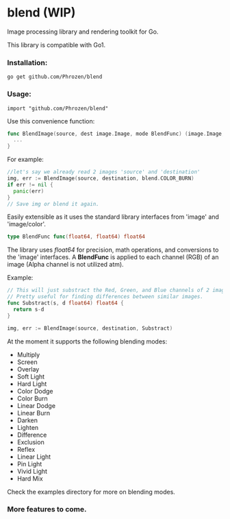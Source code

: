 
# blend (WIP)

Image processing library and rendering toolkit for Go.

This library is compatible with Go1.

### Installation:

```
go get github.com/Phrozen/blend
```

### Usage:
```
import "github.com/Phrozen/blend"
```

Use this convenience function:
```go
func BlendImage(source, dest image.Image, mode BlendFunc) (image.Image, error) {
  ...
}
```

For example:

```go
//let's say we already read 2 images 'source' and 'destination'
img, err := BlendImage(source, destination, blend.COLOR_BURN)
if err != nil {
  panic(err)
}
// Save img or blend it again.
```

Easily extensible as it uses the standard library interfaces from 'image' and 'image/color'.

```go
type BlendFunc func(float64, float64) float64
```

The library uses _float64_ for precision, math operations, and conversions to the 'image' interfaces. A __BlendFunc__ is applied to each channel (RGB) of an image (Alpha channel is not utilized atm).

Example:

```go
// This will just substract the Red, Green, and Blue channels of 2 images.
// Pretty useful for finding differences between similar images.
func Substract(s, d float64) float64 {
  return s-d
}

img, err := BlendImage(source, destination, Substract)
```

At the moment it supports the following blending modes:

+ Multiply
+ Screen
+ Overlay
+ Soft Light
+ Hard Light
+ Color Dodge
+ Color Burn
+ Linear Dodge
+ Linear Burn
+ Darken
+ Lighten
+ Difference
+ Exclusion
+ Reflex
+ Linear Light
+ Pin Light
+ Vivid Light
+ Hard Mix

Check the examples directory for more on blending modes.

### More features to come.
